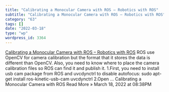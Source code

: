 ```yaml
---
title: "Calibrating a Monocular Camera with ROS – Robotics with ROS"
subtitle: "Calibrating a Monocular Camera with ROS – Robotics with ROS"
category: "63"
tags: []
date: "2022-03-18"
type: "wp"
wordpress_id: 3364
---
```

[ Calibrating a Monocular Camera with ROS – Robotics with ROS](https://ros-developer.com/2017/04/23/camera-calibration-with-ros/)
 ROS use OpenCV for camera calibration but the format that it stores the data is different than OpenCV. Also, you need to know where to place the camera calibration files so ROS can find it and publish it. 1.First, you need to install usb cam package from ROS and uvcdynctrl to disable autofocus: sudo apt-get install ros-kinetic-usb-cam uvcdynctrl 2.Open … Calibrating a Monocular Camera with ROS Read More »
March 18, 2022 at 08:38PM
